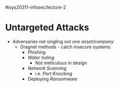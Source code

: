 #isys20311-infosec/lecture-2 
# Untargeted Attacks

- Adversaries not singling out *one asset/company*
	- Dragnet methods - catch insecure systems:
		- *Phishing*
		- *Water holing*
			- Not meticulous in design
		- *Network Scanning*
			- i.e. *Port Knocking*
		- Deploying *Ransomware*